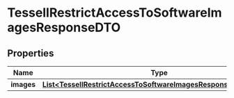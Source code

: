 

# TessellRestrictAccessToSoftwareImagesResponseDTO


## Properties

Name | Type | Description | Notes
------------ | ------------- | ------------- | -------------
**images** | [**List&lt;TessellRestrictAccessToSoftwareImagesResponseImagesDTO&gt;**](TessellRestrictAccessToSoftwareImagesResponseImagesDTO.md) |  |  [optional]



